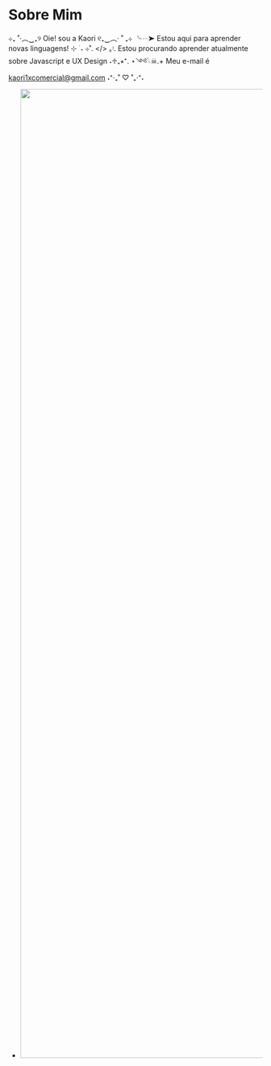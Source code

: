 # Sobre Mim

⊹₊ ˚‧︵‿₊୨ Oie! sou a Kaori ୧₊‿︵‧ ˚ ₊⊹
╰┈➤ Estou aqui para aprender novas linguagens! ⊹ ࣪ ˖
⊹ ̊. </> ｡ᵎ. Estou procurando aprender atualmente sobre Javascript e UX Design ˖♱₊⭒⁺.
⋆༺𓆩☠︎︎.+ Meu e-mail é kaori1xcomercial@gmail.com ˖⁺‧₊˚ ♡ ˚₊‧⁺˖
+ <img src="[[https://drive.google.com/file/d/1zb1xAZgo5IIsz1oFz86viCgEvkQKwW6e/view](https://drive.google.com/file/d/1zb1xAZgo5IIsz1oFz86viCgEvkQKwW6e/view?usp=sharing)](https://drive.google.com/file/d/1zb1xAZgo5IIsz1oFz86viCgEvkQKwW6e/view)" width="1280" height="1920"/>
